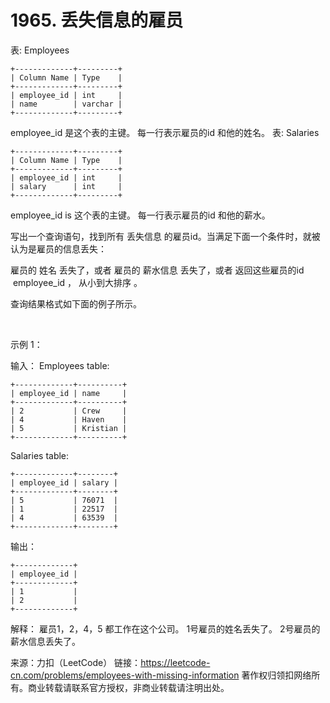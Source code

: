 # 1965. 丢失信息的雇员

表: Employees

```
+-------------+---------+
| Column Name | Type    |
+-------------+---------+
| employee_id | int     |
| name        | varchar |
+-------------+---------+
```

employee_id 是这个表的主键。
每一行表示雇员的id 和他的姓名。
表: Salaries

```
+-------------+---------+
| Column Name | Type    |
+-------------+---------+
| employee_id | int     |
| salary      | int     |
+-------------+---------+
```

employee_id is 这个表的主键。
每一行表示雇员的id 和他的薪水。
 

写出一个查询语句，找到所有 丢失信息 的雇员id。当满足下面一个条件时，就被认为是雇员的信息丢失：

雇员的 姓名 丢失了，或者
雇员的 薪水信息 丢失了，或者
返回这些雇员的id  employee_id ， 从小到大排序 。

查询结果格式如下面的例子所示。

 

示例 1：

输入：
Employees table:

```
+-------------+----------+
| employee_id | name     |
+-------------+----------+
| 2           | Crew     |
| 4           | Haven    |
| 5           | Kristian |
+-------------+----------+
```

Salaries table:

```
+-------------+--------+
| employee_id | salary |
+-------------+--------+
| 5           | 76071  |
| 1           | 22517  |
| 4           | 63539  |
+-------------+--------+
```


输出：

```
+-------------+
| employee_id |
+-------------+
| 1           |
| 2           |
+-------------+
```

解释：
雇员1，2，4，5 都工作在这个公司。
1号雇员的姓名丢失了。
2号雇员的薪水信息丢失了。

来源：力扣（LeetCode）
链接：https://leetcode-cn.com/problems/employees-with-missing-information
著作权归领扣网络所有。商业转载请联系官方授权，非商业转载请注明出处。